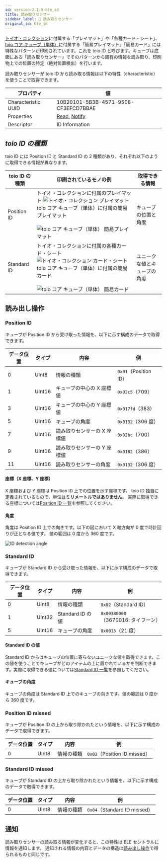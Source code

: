 ```yaml
---
id: version-2.1.0-ble_id
title: 読み取りセンサー
sidebar_label: 🔄 読み取りセンサー
original_id: ble_id
---
```


[トイオ・コレクション](https://toio.io/titles/toio-collection.html)に付属する「プレイマット」や「各種カード・シート」、[toio コア キューブ（単体）](https://toio.io/cube)に付属する「簡易プレイマット」「簡易カード」には特殊なパターンが印刷されています。これを toio ID と呼びます。キューブは底面にある「読み取りセンサー」でそのパターンから固有の情報を読み取り、印刷物上での位置の特定（絶対位置検出）を行います。

読み取りセンサーが toio ID から読み取る情報は以下の特性（characteristic）を使うことで取得できます。

| プロパティ          | 値                                     |
| ------------------- | -------------------------------------- |
| Characteristic UUID | 10B20101-5B3B-4571-9508-CF3EFCD7BBAE   |
| Properties          | [Read](#読み出し操作), [Notify](#通知) |
| Descriptor          | ID Information                         |

## *toio ID の種類*

toio ID には Position ID と Standard ID の 2 種類があり、それぞれ以下のように取得できる情報が異なります。

| toio ID の種類 | 印刷されているモノの例                                                                                                                                                                                                                                  | 取得できる情報               |
| -------------- | ------------------------------------------------------------------------------------------------------------------------------------------------------------------------------------------------------------------------------------------------------- | ---------------------------- |
| Position ID    | トイオ・コレクションに付属のプレイマット ![トイオ・コレクション プレイマット](assets/id_illust_mat.png) toio コア キューブ（単体）に付属の簡易プレイマット<br/><br/>![toio コア キューブ（単体） 簡易プレイマット](assets/id_illust_cube_playmat.png)   | キューブの位置と角度         |
| Standard ID    | トイオ・コレクションに付属の各種カード・シート ![トイオ・コレクション カード・シート](assets/id_illust_card_sticker.svg) toio コア キューブ（単体）に付属の簡易カード<br/><br/>![toio コア キューブ（単体） 簡易カード](assets/id_illust_cube_card.png) | ユニークな値とキューブの角度 |

## 読み出し操作

### Position ID

キューブが Position ID から受け取った情報を、以下に示す構成のデータで取得できます。

| データ位置 | タイプ | 内容                        | 例                                       |
| ---------- | ------ | --------------------------- | ---------------------------------------- |
| 0          | UInt8  | 情報の種類                  | <span fixed>`0x01`</span>（Position ID） |
| 1          | UInt16 | キューブの中心の X 座標値   | `0x02c5`（709）                          |
| 3          | UInt16 | キューブの中心の Y 座標値   | `0x017fd`（383）                         |
| 5          | UInt16 | キューブの角度              | `0x0132`（306 度）                       |
| 7          | UInt16 | 読み取りセンサーの X 座標値 | `0x02bc`（700）                          |
| 9          | UInt16 | 読み取りセンサーの Y 座標値 | `0x0182`（386）                          |
| 11         | UInt16 | 読み取りセンサーの角度      | `0x0132`（306 度）                       |

#### 座標（X 座標、Y 座標）

X 座標および Y 座標は Position ID 上での位置を示す座標です。
toio ID 独自に定義されているもので、単位は**ミリメートルではありません**。
実際に取得できる座標については[Position ID 一覧](info_position_id.md)を参照してください。

#### 角度

角度は Position ID 上での向きです。以下の図において X 軸方向が 0 度で時計回りが正となる値です。
値の範囲は 0 度から 360 度です。

![ID detection angle](assets/id_position_id_angle.svg)

### Standard ID

キューブが Standard ID から受け取った情報を、以下に示す構成のデータで取得できます。

| データ位置 | タイプ | 内容             | 例                                       |
| ---------- | ------ | ---------------- | ---------------------------------------- |
| 0          | UInt8  | 情報の種類       | <span fixed>`0x02`</span>（Standard ID） |
| 1          | UInt32 | Standard ID の値 | `0x00380000`<br/>（3670016: タイフーン） |
| 5          | UInt16 | キューブの角度   | `0x0015`（21 度）                        |

#### Standard ID の値

Standard ID からはキューブの位置に寄らないユニークな値を取得できます。この値を使うことでキューブがどのアイテムの上に置かれているかを判断できます。実際に取得できる値については[Standard ID 一覧](info_standard_id.md)を参照してください。

#### キューブの角度

キューブの角度は Standard ID 上でのキューブの向きです。値の範囲は 0 度から 360 度です。

### Position ID missed

キューブが Position ID の上から取り除かれたという情報を、以下に示す構成のデータで取得できます。

| データ位置 | タイプ | 内容       | 例                                              |
| ---------- | ------ | ---------- | ----------------------------------------------- |
| 0          | UInt8  | 情報の種類 | <span fixed>`0x03`</span>（Position ID missed） |

### Standard ID missed

キューブが Standard ID の上から取り除かれたという情報を、以下に示す構成のデータで取得できます。

| データ位置 | タイプ | 内容       | 例                                              |
| ---------- | ------ | ---------- | ----------------------------------------------- |
| 0          | UInt8  | 情報の種類 | <span fixed>`0x04`</span>（Standard ID missed） |

## 通知

読み取りセンサーの読み取る情報が変化すると、この特性は BLE セントラルに情報を通知します。
通知される情報の内容とデータの構造は[読み出し操作](#読み出し操作)で得られるものと同じです。
